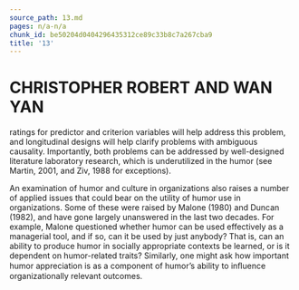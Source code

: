 ```yaml
---
source_path: 13.md
pages: n/a-n/a
chunk_id: be50204d0404296435312ce89c33b8c7a267cba9
title: '13'
---
```

# CHRISTOPHER ROBERT AND WAN YAN

ratings for predictor and criterion variables will help address this problem, and longitudinal designs will help clarify problems with ambiguous causality. Importantly, both problems can be addressed by well-designed literature laboratory research, which is underutilized in the humor (see Martin, 2001, and Ziv, 1988 for exceptions).

An examination of humor and culture in organizations also raises a number of applied issues that could bear on the utility of humor use in organizations. Some of these were raised by Malone (1980) and Duncan (1982), and have gone largely unanswered in the last two decades. For example, Malone questioned whether humor can be used effectively as a managerial tool, and if so, can it be used by just anybody? That is, can an ability to produce humor in socially appropriate contexts be learned, or is it dependent on humor-related traits? Similarly, one might ask how important humor appreciation is as a component of humor’s ability to inﬂuence organizationally relevant outcomes.
